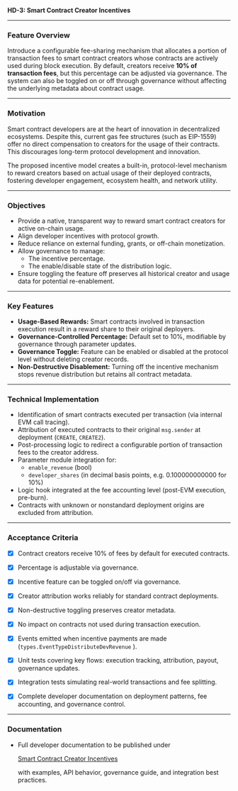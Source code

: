 **HD-3: Smart Contract Creator Incentives**

---

### **Feature Overview**

Introduce a configurable fee-sharing mechanism that allocates a portion of transaction fees to smart contract creators whose contracts are actively used during block execution. By default, creators receive **10% of transaction fees**, but this percentage can be adjusted via governance. The system can also be toggled on or off through governance without affecting the underlying metadata about contract usage.

---

### **Motivation**

Smart contract developers are at the heart of innovation in decentralized ecosystems. Despite this, current gas fee structures (such as EIP-1559) offer no direct compensation to creators for the usage of their contracts. This discourages long-term protocol development and innovation.

The proposed incentive model creates a built-in, protocol-level mechanism to reward creators based on actual usage of their deployed contracts, fostering developer engagement, ecosystem health, and network utility.

---

### **Objectives**

- Provide a native, transparent way to reward smart contract creators for active on-chain usage.
- Align developer incentives with protocol growth.
- Reduce reliance on external funding, grants, or off-chain monetization.
- Allow governance to manage:
    - The incentive percentage.
    - The enable/disable state of the distribution logic.
- Ensure toggling the feature off preserves all historical creator and usage data for potential re-enablement.

---

### **Key Features**

- **Usage-Based Rewards:** Smart contracts involved in transaction execution result in a reward share to their original deployers.
- **Governance-Controlled Percentage:** Default set to 10%, modifiable by governance through parameter updates.
- **Governance Toggle:** Feature can be enabled or disabled at the protocol level without deleting creator records.
- **Non-Destructive Disablement:** Turning off the incentive mechanism stops revenue distribution but retains all contract metadata.
---

### **Technical Implementation**

- Identification of smart contracts executed per transaction (via internal EVM call tracing).
- Attribution of executed contracts to their original `msg.sender` at deployment (`CREATE`, `CREATE2`).
- Post-processing logic to redirect a configurable portion of transaction fees to the creator address.
- Parameter module integration for:
    - `enable_revenue` (bool)
    - `developer_shares` (in decimal basis points, e.g. 0.100000000000 for 10%)
- Logic hook  integrated at the fee accounting level (post-EVM execution, pre-burn).
- Contracts with unknown or nonstandard deployment origins are excluded from attribution.

---

### **Acceptance Criteria**

- [x] Contract creators receive 10% of fees by default for executed contracts.
    
- [x] Percentage is adjustable via governance.
    
- [x] Incentive feature can be toggled on/off via governance.
    
- [x] Creator attribution works reliably for standard contract deployments.
    
- [x] Non-destructive toggling preserves creator metadata.
    
- [x] No impact on contracts not used during transaction execution.
    
- [x] Events emitted when incentive payments are made (`types.EventTypeDistributeDevRevenue` ).
    
- [x] Unit tests covering key flows: execution tracking, attribution, payout, governance updates.
    
- [x] Integration tests simulating real-world transactions and fee splitting.
    
- [x] Complete developer documentation on deployment patterns, fee accounting, and governance control.
    
---

### **Documentation**

- Full developer documentation to be published under
    
    [Smart Contract Creator Incentives](https://hub.helioschain.network/docs/innovate/advanced-use-cases/)
    
    with examples, API behavior, governance guide, and integration best practices.
    